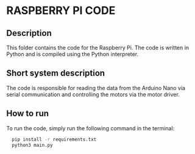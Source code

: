 # RASPBERRY PI CODE
## Description
This folder contains the code for the Raspberry Pi. The code is written in Python and is compiled using the Python interpreter.

## Short system description
The code is responsible for reading the data from the Arduino Nano via serial communication and controlling the motors via the motor driver.

## How to run
To run the code, simply run the following command in the terminal:
```bash
  pip install -r requirements.txt
  python3 main.py
```
